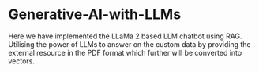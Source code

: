 # Generative-AI-with-LLMs



Here we have implemented the LLaMa 2 based LLM chatbot using RAG. Utilising the power of LLMs to answer on the custom data by providing the external resource in the PDF format which further will be converted into vectors.
